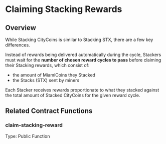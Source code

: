 # Claiming Stacking Rewards

## Overview

While Stacking CityCoins is similar to Stacking STX, there are a few key differences.

Instead of rewards being delivered automatically during the cycle, Stackers must wait for the **number of chosen reward cycles to pass** before claiming their Stacking rewards, which consist of:

* the amount of MiamiCoins they Stacked
* the Stacks \(STX\) sent by miners

Each Stacker receives rewards proportionate to what they stacked against the total amount of Stacked CityCoins for the given reward cycle.

## Related Contract Functions

### claim-stacking-reward

Type: Public Function




